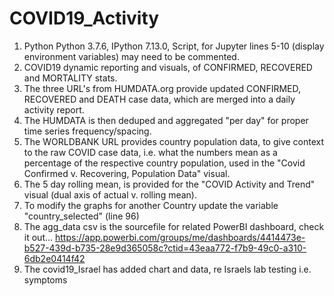 # COVID19_Activity
1. Python Python 3.7.6, IPython 7.13.0, Script, for Jupyter lines 5-10 (display environment variables) may need to be commented.<br /> 
2. COVID19 dynamic reporting and visuals,  of CONFIRMED, RECOVERED and MORTALITY stats.<br /> 
3. The three URL's from HUMDATA.org provide updated CONFIRMED, RECOVERED and DEATH case data, which are merged into a daily activity report.<br /> 
4. The HUMDATA is then deduped and aggregated "per day" for proper time series frequency/spacing.<br /> 
5. The WORLDBANK URL provides country population data, to give context to the raw COVID case data, i.e. what the numbers mean as a percentage of the respective country population, used in the "Covid Confirmed v. Recovering, Population Data" visual.<br /> 
6. The 5 day rolling mean, is provided for the "COVID Activity and Trend" visual (dual axis of actual v. rolling mean).<br /> 
7. To modify the graphs for another Country update the variable "country_selected" (line 96) <br /> 
8. The agg_data csv is the sourcefile for related PowerBI dashboard, check it out...
https://app.powerbi.com/groups/me/dashboards/4414473e-b527-439d-b735-28e9d365058c?ctid=43eaa772-f7b9-49c0-a310-6db2e0414f42 <br /> 
9. The covid19_Israel has added chart and data, re Israels lab testing i.e. symptoms
